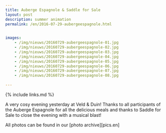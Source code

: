```yaml
---
title: Auberge Espagnole & Saddle for Sale
layout: post
description: summer animation
permalink: /en/2016-07-29-aubergeespagnole.html

    
images: 
    - /img/nieuws/20160729-aubergeespagnole-01.jpg
    - /img/nieuws/20160729-aubergeespagnole-02.jpg
    - /img/nieuws/20160729-aubergeespagnole-03.jpg
    - /img/nieuws/20160729-aubergeespagnole-04.jpg
    - /img/nieuws/20160729-aubergeespagnole-05.jpg
    - /img/nieuws/20160729-aubergeespagnole-06.jpg
    - /img/nieuws/20160729-aubergeespagnole-07.jpg
    - /img/nieuws/20160729-aubergeespagnole-08.jpg
    
---
```


{% include links.md %}

A very cosy evening yesterday at Veld & Duin! Thanks to all participants of the Auberge Espagnole for all the delicious meals and thanks to Saddle for Sale to close the evening with a musical blast! 

All photos can be found in our [photo archive][pics.en] 



